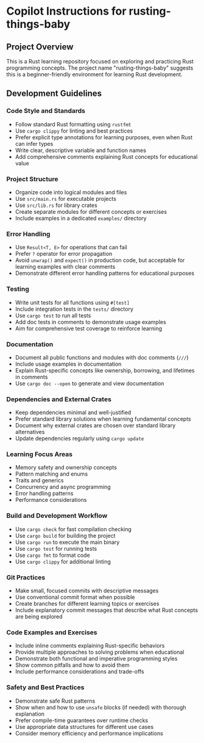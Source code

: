 # Copilot Instructions for rusting-things-baby

## Project Overview
This is a Rust learning repository focused on exploring and practicing Rust programming concepts. The project name "rusting-things-baby" suggests this is a beginner-friendly environment for learning Rust development.

## Development Guidelines

### Code Style and Standards
- Follow standard Rust formatting using `rustfmt`
- Use `cargo clippy` for linting and best practices
- Prefer explicit type annotations for learning purposes, even when Rust can infer types
- Write clear, descriptive variable and function names
- Add comprehensive comments explaining Rust concepts for educational value

### Project Structure
- Organize code into logical modules and files
- Use `src/main.rs` for executable projects
- Use `src/lib.rs` for library crates
- Create separate modules for different concepts or exercises
- Include examples in a dedicated `examples/` directory

### Error Handling
- Use `Result<T, E>` for operations that can fail
- Prefer `?` operator for error propagation
- Avoid `unwrap()` and `expect()` in production code, but acceptable for learning examples with clear comments
- Demonstrate different error handling patterns for educational purposes

### Testing
- Write unit tests for all functions using `#[test]`
- Include integration tests in the `tests/` directory
- Use `cargo test` to run all tests
- Add doc tests in comments to demonstrate usage examples
- Aim for comprehensive test coverage to reinforce learning

### Documentation
- Document all public functions and modules with doc comments (`///`)
- Include usage examples in documentation
- Explain Rust-specific concepts like ownership, borrowing, and lifetimes in comments
- Use `cargo doc --open` to generate and view documentation

### Dependencies and External Crates
- Keep dependencies minimal and well-justified
- Prefer standard library solutions when learning fundamental concepts
- Document why external crates are chosen over standard library alternatives
- Update dependencies regularly using `cargo update`

### Learning Focus Areas
- Memory safety and ownership concepts
- Pattern matching and enums
- Traits and generics
- Concurrency and async programming
- Error handling patterns
- Performance considerations

### Build and Development Workflow
- Use `cargo check` for fast compilation checking
- Use `cargo build` for building the project
- Use `cargo run` to execute the main binary
- Use `cargo test` for running tests
- Use `cargo fmt` to format code
- Use `cargo clippy` for additional linting

### Git Practices
- Make small, focused commits with descriptive messages
- Use conventional commit format when possible
- Create branches for different learning topics or exercises
- Include explanatory commit messages that describe what Rust concepts are being explored

### Code Examples and Exercises
- Include inline comments explaining Rust-specific behaviors
- Provide multiple approaches to solving problems when educational
- Demonstrate both functional and imperative programming styles
- Show common pitfalls and how to avoid them
- Include performance considerations and trade-offs

### Safety and Best Practices
- Demonstrate safe Rust patterns
- Show when and how to use `unsafe` blocks (if needed) with thorough explanation
- Prefer compile-time guarantees over runtime checks
- Use appropriate data structures for different use cases
- Consider memory efficiency and performance implications